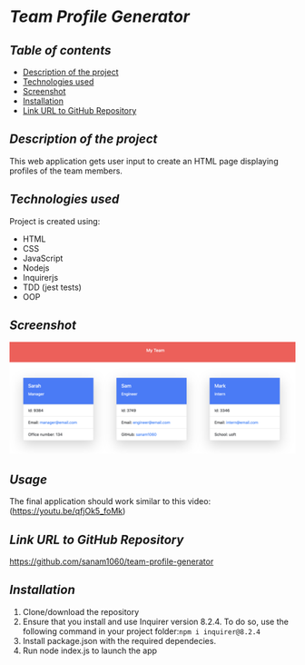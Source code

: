# **_Team Profile Generator_**

## **_Table of contents_**
* [Description of the project](#description-of-the-project)
* [Technologies used](#technologies-used)
* [Screenshot](#screenshot)
* [Installation](#installation)
* [Link URL to GitHub Repository](#link-URL-to-GitHub-repository)

## **_Description of the project_**
This web application gets user input to create an HTML page displaying profiles of the team members.

## **_Technologies used_**
Project is created using:
* HTML
* CSS
* JavaScript
* Nodejs
* Inquirerjs
* TDD (jest tests)
* OOP

## **_Screenshot_**
![screenshot of the application](./assets/images/team-profile-generator-preview.png)

## **_Usage_**
The final application should work similar to this video: (https://youtu.be/qfjOk5_foMk)

## **_Link URL to GitHub Repository_**
https://github.com/sanam1060/team-profile-generator

## **_Installation_**
1. Clone/download the repository
2. Ensure that you install and use Inquirer version 8.2.4. To do so, use the following command in your project folder:```npm i inquirer@8.2.4```
3. Install package.json with the required dependecies.
4. Run node index.js to launch the app
